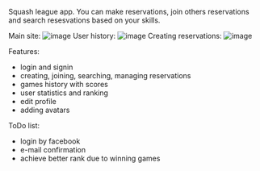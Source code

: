Squash league app. You can make reservations, join others reservations and search resesvations based on your skills. 

Main site:
![image](https://user-images.githubusercontent.com/34575120/37787785-16c1e8c2-2e00-11e8-83d5-f80143b05483.png)
User history:
![image](https://user-images.githubusercontent.com/34575120/37788046-b97825f4-2e00-11e8-9959-688985b3f5e0.png)
Creating reservations:
![image](https://user-images.githubusercontent.com/34575120/37788084-d6421af0-2e00-11e8-911b-c93dbe0f748a.png)


Features:
- login and signin
- creating, joining, searching, managing reservations
- games history with scores
- user statistics and ranking
- edit profile
- adding avatars

ToDo list:
- login by facebook
- e-mail confirmation
- achieve better rank due to winning games
